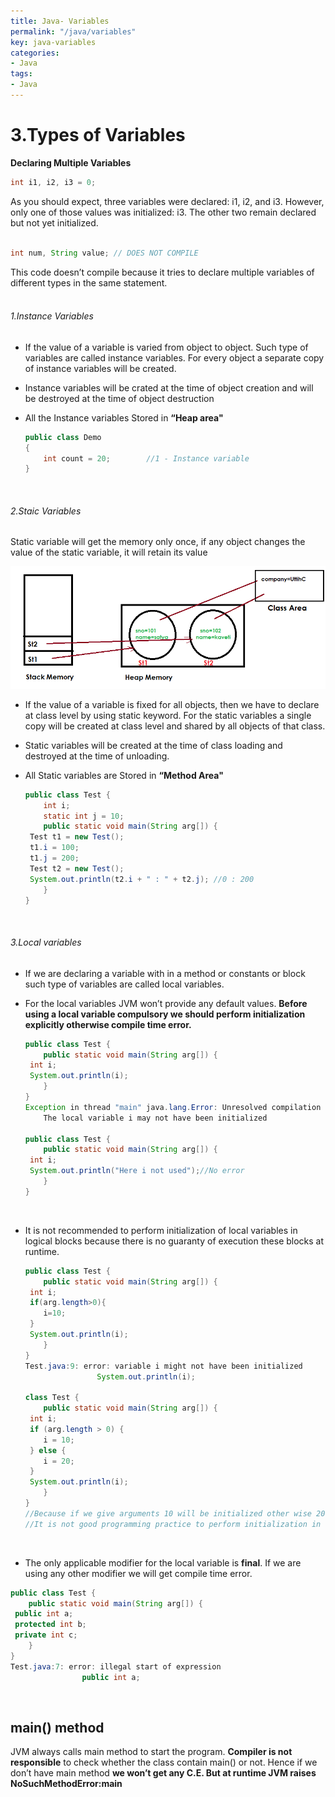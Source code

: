 ```yaml
---
title: Java- Variables
permalink: "/java/variables"
key: java-variables
categories:
- Java
tags:
- Java
---
```


3.Types of Variables
====================

**Declaring Multiple Variables**

```java
int i1, i2, i3 = 0;
```
As you should expect, three variables were declared: i1, i2, and i3. However,
only one of those values was initialized: i3. The other two remain declared but
not yet initialized.  
<br>

```java
int num, String value; // DOES NOT COMPILE
```
This code doesn’t compile because it tries to declare multiple variables of different types in the same statement.  
<br>

###### 1.Instance Variables 

-   If the value of a variable is varied from object to object. Such type of
    variables are called instance variables. For every object a separate copy of
    instance variables will be created.

-   Instance variables will be crated at the time of object creation and will be
    destroyed at the time of object destruction

-   All the Instance variables Stored in **“Heap area"**
    ```java
    public class Demo
    {
        int count = 20;        //1 - Instance variable
    }
    ```
<br>

###### 2.Staic Variables 

Static variable will get the memory only once, if any object changes the value
of the static variable, it will retain its value

![](media/724690feb48c8eafbaa45fa600991c2e.png)

-   If the value of a variable is fixed for all objects, then we have to declare
    at class level by using static keyword. For the static variables a single
    copy will be created at class level and shared by all objects of that class.

-   Static variables will be created at the time of class loading and destroyed
    at the time of unloading.

-   All Static variables are Stored in **“Method Area"**
    ```java
    public class Test {
    	int i;
    	static int j = 10;
    	public static void main(String arg[]) {
     Test t1 = new Test();
     t1.i = 100;
     t1.j = 200;
     Test t2 = new Test();
     System.out.println(t2.i + " : " + t2.j); //0 : 200
    	}
    }
    ```
<br>

###### 3.Local variables

-   If we are declaring a variable with in a method or constants or block such
    type of variables are called local variables.

-   For the local variables JVM won’t provide any default values. **Before using
    a local variable compulsory we should perform initialization explicitly
    otherwise compile time error.**
    ```java
    public class Test {
    	public static void main(String arg[]) {
     int i;
     System.out.println(i);
    	}
    }
    Exception in thread "main" java.lang.Error: Unresolved compilation problem: 
    	The local variable i may not have been initialized
    
    public class Test {
    	public static void main(String arg[]) {
     int i;
     System.out.println("Here i not used");//No error
    	}
    }
    ```
<br>

-   It is not recommended to perform initialization of local variables in
    logical blocks because there is no guaranty of execution these blocks at runtime.
    ```java
    public class Test {
    	public static void main(String arg[]) {
     int i;
     if(arg.length>0){
     	i=10;
     }
     System.out.println(i);
    	}
    }
    Test.java:9: error: variable i might not have been initialized
                    System.out.println(i);
    
    class Test {
    	public static void main(String arg[]) {
     int i;
     if (arg.length > 0) {
     	i = 10;
     } else {
     	i = 20;
     }
     System.out.println(i);
    	}
    }
    //Because if we give arguments 10 will be initialized other wise 20 will be initialized.
    //It is not good programming practice to perform initialization in logical blocks for local variables because they may not execute at runtime.
    ```
<br>

-   The only applicable modifier for the local variable is **final**. If we are
    using any other modifier we will get compile time error.
```java
public class Test {
	public static void main(String arg[]) {
 public int a;
 protected int b;
 private int c; 	
	}
}
Test.java:7: error: illegal start of expression
                public int a;
```
<br>

main() method
-------------

JVM always calls main method to start the program. **Compiler is not
responsible** to check whether the class contain main() or not. Hence if we
don’t have main method **we won’t get any C.E. But at runtime JVM raises
NoSuchMethodError:main**
